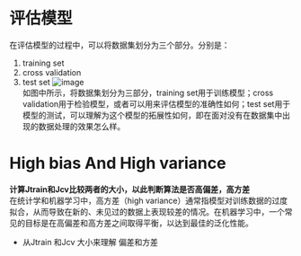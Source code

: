 # 评估模型
在评估模型的过程中，可以将数据集划分为三个部分。分别是：
1. training set
2. cross validation
3. test set
![image](https://github.com/zhangruiouc/Machine-Learning-Course/assets/130215873/1e0d6dd9-8719-4fdf-ab84-379b01d3e740)</br>
如图中所示，将数据集划分为三部分，training set用于训练模型；cross validation用于检验模型，或者可以用来评估模型的准确性如何；test set用于模型的测试，可以理解为这个模型的拓展性如何，即在面对没有在数据集中出现的数据处理的效果怎么样。</br>
# High bias And High variance
**计算Jtrain和Jcv比较两者的大小，以此判断算法是否高偏差，高方差**</br>
在统计学和机器学习中，高方差（high variance）通常指模型对训练数据的过度拟合，从而导致在新的、未见过的数据上表现较差的情况。在机器学习中，一个常见的目标是在高偏差和高方差之间取得平衡，以达到最佳的泛化性能。</br>
- 从Jtrain 和Jcv 大小来理解 偏差和方差


